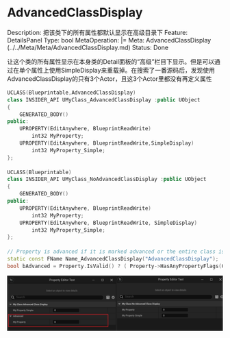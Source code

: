 # AdvancedClassDisplay

Description: 把该类下的所有属性都默认显示在高级目录下
Feature: DetailsPanel
Type: bool
MetaOperation: |=
Meta: AdvancedClassDisplay (../../Meta/Meta/AdvancedClassDisplay.md)
Status: Done

让这个类的所有属性显示在本身类的Detail面板的“高级”栏目下显示。但是可以通过在单个属性上使用SimpleDisplay来重载掉。在搜索了一番源码后，发现使用AdvancedClassDisplay的只有3个Actor，且这3个Actor里都没有再定义属性

```cpp
UCLASS(Blueprintable,AdvancedClassDisplay)
class INSIDER_API UMyClass_AdvancedClassDisplay :public UObject
{
	GENERATED_BODY()
public:
	UPROPERTY(EditAnywhere, BlueprintReadWrite)
		int32 MyProperty;
	UPROPERTY(EditAnywhere, BlueprintReadWrite,SimpleDisplay)
		int32 MyProperty_Simple;
};

UCLASS(Blueprintable)
class INSIDER_API UMyClass_NoAdvancedClassDisplay :public UObject
{
	GENERATED_BODY()
public:
	UPROPERTY(EditAnywhere, BlueprintReadWrite)
		int32 MyProperty;
	UPROPERTY(EditAnywhere, BlueprintReadWrite, SimpleDisplay)
		int32 MyProperty_Simple;
};

// Property is advanced if it is marked advanced or the entire class is advanced and the property not marked as simple
static const FName Name_AdvancedClassDisplay("AdvancedClassDisplay");
bool bAdvanced = Property.IsValid() ? ( Property->HasAnyPropertyFlags(CPF_AdvancedDisplay) || ( !Property->HasAnyPropertyFlags( CPF_SimpleDisplay ) && Property->GetOwnerClass() && Property->GetOwnerClass()->GetBoolMetaData(Name_AdvancedClassDisplay) ) ) : false;
```

![Untitled](AdvancedClassDisplay/Untitled.png)